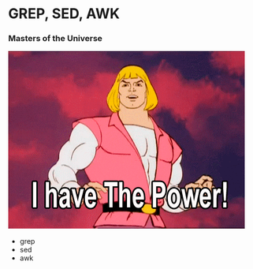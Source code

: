 # GREP, SED, AWK
### Masters of the Universe
![image](/img/masters_of_d_univ.gif "Masters of the Universe")

- grep
- sed
- awk
